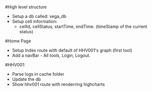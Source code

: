 #High level structure
* Setup a db called: vega_db
* Setup cell information:
	- cellId, cellStatus, startTime, endTime. (timeStamp of the current status)



#Home Page
* Setup Index route with default of HHV001's graph (first tool)
* Add a navBar - All tools, Login, Logout.

#HHV001:
* Parse logs in cache folder
* Update the db
* Show hhv001 route with renderring highcharts




